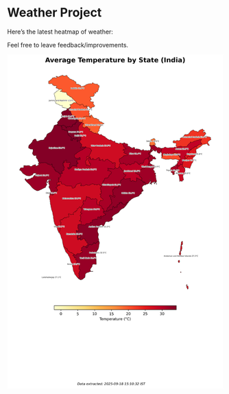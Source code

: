 # Weather Project

Here’s the latest heatmap of weather:

Feel free to leave feedback/improvements.

![India Heatmap](docs/assets/india_heatmap.png?v=CBD392)
